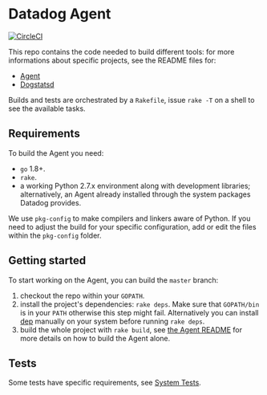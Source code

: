 # Datadog Agent

[![CircleCI](https://circleci.com/gh/DataDog/datadog-agent/tree/master.svg?style=svg&circle-token=dbcee3f02b9c3fe5f142bfc5ecb735fdec34b643)](https://circleci.com/gh/DataDog/datadog-agent/tree/master)

This repo contains the code needed to build different tools: for more informations about specific projects,
see the README files for:
 * [Agent](cmd/agent/README.md)
 * [Dogstatsd](cmd/dogstatsd/README.md)

Builds and tests are orchestrated by a `Rakefile`, issue `rake -T` on a shell to see the available tasks.

## Requirements
To build the Agent you need:
 * `go` 1.8+.
 * `rake`.
 * a working Python 2.7.x environment along with development libraries; alternatively, an Agent already installed through the system packages Datadog provides.

We use `pkg-config` to make compilers and linkers aware of Python. If you need to adjust the build for your specific configuration, add or edit the files within the `pkg-config` folder.

## Getting started
To start working on the Agent, you can build the `master` branch:

1. checkout the repo within your `GOPATH`.
2. install the project's dependencies: `rake deps`.
   Make sure that `GOPATH/bin` is in your `PATH` otherwise this step might fail. Alternatively  you can
   install [dep](https://github.com/golang/dep) manually on your system before running `rake deps`.
3. build the whole project with `rake build`, see [the Agent README](cmd/agent/README.md) for more details
   on how to build the Agent alone.

## Tests
Some tests have specific requirements, see [System Tests](test/README.md).
